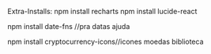 Extra-Installs:
npm install recharts
npm install lucide-react

npm install date-fns //pra datas ajuda

npm install cryptocurrency-icons//icones moedas biblioteca
